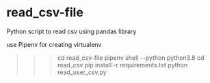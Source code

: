 # read_csv-file

Python script to read csv using pandas library

use Pipenv for creating virtualenv

>>> cd read_csv-file
>>> pipenv shell --python python3.8
>>> cd read_csv
>>> pip install -r requirements.txt
>>> python read_user_csv.py
